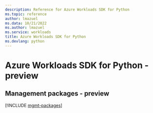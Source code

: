 ```yaml
---
description: Reference for Azure Workloads SDK for Python
ms.topic: reference
author: lmazuel
ms.data: 10/21/2022
ms.author: lmazuel
ms.service: workloads
title: Azure Workloads SDK for Python
ms.devlang: python
---
```

# Azure Workloads SDK for Python - preview

## Management packages - preview
[!INCLUDE [mgmt-packages](workloads-mgmt-index.md)]